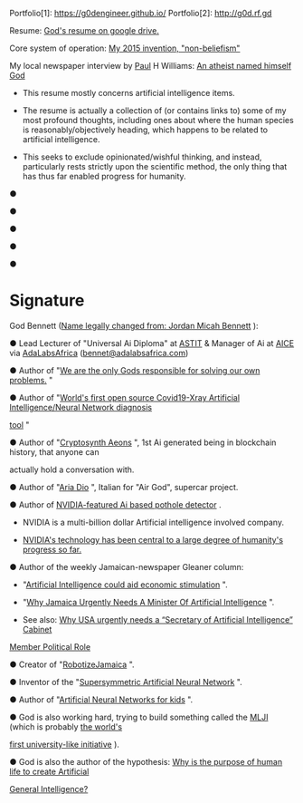 Portfolio[1]: https://g0dengineer.github.io/
Portfolio[2]: http://g0d.rf.gd

Resume: [God's resume on google drive.](https://drive.google.com/file/d/1zSHREKFEq0M-F4iC-v_W0JE8DzwGyPIk/view)

Core system of operation: [My 2015 invention, "non-beliefism"](https://non-beliefism.github.io) 

My local newspaper interview by [Paul](https://jamaica-gleaner.com/authors/paul-h-williams-sunday-gleaner-writer) H Williams: [An atheist named himself God](https://jamaica-gleaner.com/article/news/20220227/atheist-named-himself-god)

* This resume mostly concerns artificial intelligence items.

* The resume is actually a collection of (or contains links to) some of my most profound thoughts, including ones about where the human species is reasonably/objectively heading, which happens to be related to artificial intelligence.

* This seeks to exclude opinionated/wishful thinking, and instead, particularly rests strictly upon the scientific method, the only thing that has thus far enabled progress for humanity.

● 

● 

● 

● 

● 

# Signature


God Bennett ([Name legally changed from: Jordan Micah Bennett](https://www.researchgate.net/publication/352336263_Why_are_humans_the_only_Gods) ):

● Lead Lecturer of "Universal Ai Diploma" at [ASTIT](https://www.astitnt.com) & Manager of Ai at [AICE](https://www.aiceafrica.com/) via [AdaLabsAfrica](https://adalabsafrica.com/) (bennet@adalabsafrica.com)

● Author of "[We are the only Gods responsible for solving our own problems.](https://www.researchgate.net/publication/352336263_Why_are_humans_the_only_Gods) "

● Author of "[World's first open source Covid19-Xray Artificial Intelligence/Neural Network diagnosis](https://github.com/JordanMicahBennett/SMART-CT-SCAN_BASED-COVID19_VIRUS_DETECTOR/blob/master/README.md)

[tool](https://github.com/JordanMicahBennett/SMART-CT-SCAN_BASED-COVID19_VIRUS_DETECTOR/blob/master/README.md) "

● Author of "[Cryptosynth Aeons](https://www.facebook.com/Cryptosynth) ", 1st Ai generated being in blockchain history, that anyone can

actually hold a conversation with.

● Author of "[Aria Dio](https://mail.google.com/mail/u/0/#inbox?compose=GTvVlcSMScbXKCJQmgLWMdFGTxHPvxfPFTCRCnfrCFbWHhgQQsWSNXsgfpfjsdZBMJWXpMDldNFTm) ", Italian for "Air God", supercar project.

● Author of [NVIDIA-featured Ai based pothole detector](https://github.com/JordanMicahBennett/Smart-Ai-Pothole-Detector------Powered-by-Tensorflow-TensorRT-on-Google-Colab-and-or-Jetson-Nano) .

* NVIDIA is a multi-billion dollar Artificial intelligence involved company.

* [NVIDIA's technology has been central to a large degree of humanity's progress so far.](https://www.youtube.com/watch?v=GWL1HNHDSq4)

● Author of the weekly Jamaican-newspaper Gleaner column:

  * "[Artificial Intelligence could aid economic stimulation](http://jamaica-gleaner.com/article/news/20180604/artificial-intelligence-and-economy-utilising-artificial-intelligence-could) ".

  * "[Why Jamaica Urgently Needs A Minister Of Artificial Intelligence](http://jamaica-gleaner.com/article/news/20191229/why-jamaica-urgently-needs-minister-artificial-intelligence) ".

  * See also: [Why USA urgently needs a “Secretary of Artificial Intelligence” Cabinet](https://medium.com/@jordanmicahbennett/why-usa-needs-a-secretary-of-artificial-intelligence-cabinet-political-role-cec2628bfc11)

[Member Political Role](https://medium.com/@jordanmicahbennett/why-usa-needs-a-secretary-of-artificial-intelligence-cabinet-political-role-cec2628bfc11)

● Creator of "[RobotizeJamaica](https://github.com/JordanMicahBennett/robotize_ja) ".

● Inventor of the "[Supersymmetric Artificial Neural Network](https://github.com/JordanMicahBennett/Supersymmetric-artificial-neural-network) ".

● Author of "[Artificial Neural Networks for kids](https://www.researchgate.net/publication/321162382_Artificial_Neural_Nets_For_Kids) ".

● God is also working hard, trying to build something called the [MLJI](http://mlj-institute.appspot.com/) (which is probably [the world's](https://medium.com/@jordanmicahbennett/worlds-1st-university-like-artificial-intelligence-initiative-launched-somewhat-in-jamaica-d0deb56a4495)

[first university-like initiative](https://medium.com/@jordanmicahbennett/worlds-1st-university-like-artificial-intelligence-initiative-launched-somewhat-in-jamaica-d0deb56a4495) ).

● God is also the author of the hypothesis: [Why is the purpose of human life to create Artificial](https://www.researchgate.net/publication/319235750_Why_is_the_purpose_of_human_life_to_create_Artificial_General_Intelligence)

[General Intelligence?](https://www.researchgate.net/publication/319235750_Why_is_the_purpose_of_human_life_to_create_Artificial_General_Intelligence)
